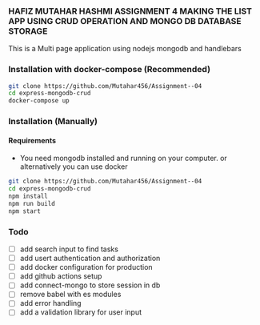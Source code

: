 ### HAFIZ MUTAHAR HASHMI ASSIGNMENT 4 MAKING THE LIST APP USING CRUD OPERATION AND MONGO DB DATABASE STORAGE 

This is a Multi page application using nodejs mongodb and handlebars

### Installation with docker-compose (Recommended)

```bash
git clone https://github.com/Mutahar456/Assignment--04
cd express-mongodb-crud
docker-compose up
```

### Installation (Manually)

#### Requirements

* You need mongodb installed and running on your computer. or alternatively you can use docker

```bash
git clone https://github.com/Mutahar456/Assignment--04
cd express-mongodb-crud
npm install
npm run build
npm start
```


### Todo

* [ ] add search input to find tasks
* [ ] add usert authentication and authorization
* [ ] add docker configuration for production
* [ ] add github actions setup
* [ ] add connect-mongo to store session in db
* [ ] remove babel with es modules
* [ ] add error handling
* [ ] add a validation library for user input
